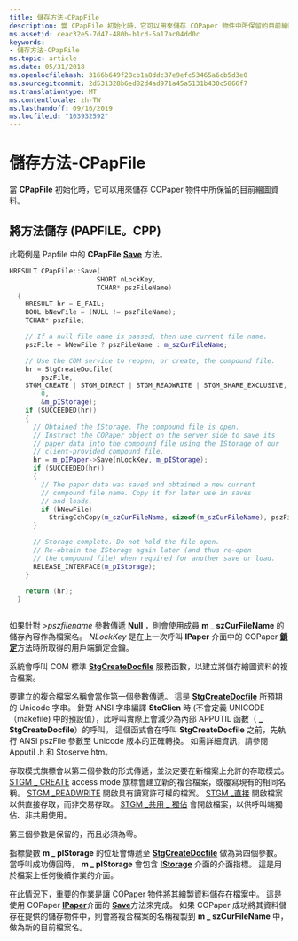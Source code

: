 ```yaml
---
title: 儲存方法-CPapFile
description: 當 CPapFile 初始化時，它可以用來儲存 COPaper 物件中所保留的目前繪圖資料。
ms.assetid: ceac32e5-7d47-480b-b1cd-5a17ac04dd0c
keywords:
- 儲存方法-CPapFile
ms.topic: article
ms.date: 05/31/2018
ms.openlocfilehash: 3166b649f28cb1a8ddc37e9efc53465a6cb5d3e0
ms.sourcegitcommit: 2d531328b6ed82d4ad971a45a5131b430c5866f7
ms.translationtype: MT
ms.contentlocale: zh-TW
ms.lasthandoff: 09/16/2019
ms.locfileid: "103932592"
---
```

# <a name="save-method---cpapfile"></a>儲存方法-CPapFile

當 **CPapFile** 初始化時，它可以用來儲存 COPaper 物件中所保留的目前繪圖資料。

## <a name="save-method-papfilecpp"></a>將方法儲存 (PAPFILE。CPP) 

此範例是 Papfile 中的 **CPapFile** [**Save**](ipaper--save.md) 方法。


```C++
HRESULT CPapFile::Save(
                      SHORT nLockKey,
                      TCHAR* pszFileName)
  {
    HRESULT hr = E_FAIL;
    BOOL bNewFile = (NULL != pszFileName);
    TCHAR* pszFile;

    // If a null file name is passed, then use current file name.
    pszFile = bNewFile ? pszFileName : m_szCurFileName;

    // Use the COM service to reopen, or create, the compound file.
    hr = StgCreateDocfile(
        pszFile,
    STGM_CREATE | STGM_DIRECT | STGM_READWRITE | STGM_SHARE_EXCLUSIVE,
        0,
        &m_pIStorage);
    if (SUCCEEDED(hr))
    {
      // Obtained the IStorage. The compound file is open.
      // Instruct the COPaper object on the server side to save its
      // paper data into the compound file using the IStorage of our
      // client-provided compound file.
      hr = m_pIPaper->Save(nLockKey, m_pIStorage);
      if (SUCCEEDED(hr))
      {
        // The paper data was saved and obtained a new current 
        // compound file name. Copy it for later use in saves 
        // and loads.
        if (bNewFile)
          StringCchCopy(m_szCurFileName, sizeof(m_szCurFileName), pszFileName);
      }

      // Storage complete. Do not hold the file open.
      // Re-obtain the IStorage again later (and thus re-open
      // the compound file) when required for another save or load.
      RELEASE_INTERFACE(m_pIStorage);
    }

    return (hr);
  }
  
```



如果針對 *>pszfilename* 參數傳遞 **Null** ，則會使用成員 **m \_ szCurFileName** 的儲存內容作為檔案名。 *NLockKey* 是在上一次呼叫 **IPaper** 介面中的 COPaper [**鎖定**](ipaper-methods.md)方法時所取得的用戶端鎖定金鑰。

系統會呼叫 COM 標準 [**StgCreateDocfile**](/windows/desktop/api/coml2api/nf-coml2api-stgcreatedocfile) 服務函數，以建立將儲存繪圖資料的複合檔案。

要建立的複合檔案名稱會當作第一個參數傳遞。 這是 [**StgCreateDocfile**](/windows/desktop/api/coml2api/nf-coml2api-stgcreatedocfile) 所預期的 Unicode 字串。 針對 ANSI 字串編譯 **StoClien** 時 (不會定義 UNICODE （makefile) 中的預設值），此呼叫實際上會減少為內部 APPUTIL 函數（ **\_ StgCreateDocfile**）的呼叫。 這個函式會在呼叫 **StgCreateDocfile** 之前，先執行 ANSI pszFile 參數至 Unicode 版本的正確轉換。 如需詳細資訊，請參閱 Apputil .h 和 Stoserve.htm。

存取模式旗標會以第二個參數的形式傳遞，並決定要在新檔案上允許的存取模式。 [STGM \_ CREATE](stgm-constants.md) access mode 旗標會建立新的複合檔案，或覆寫現有的相同名稱。 [STGM \_READWRITE](stgm-constants.md) 開啟具有讀寫許可權的檔案。 [STGM \_直接](stgm-constants.md) 開啟檔案以供直接存取，而非交易存取。 [STGM \_共用 \_ 獨佔](stgm-constants.md) 會開啟檔案，以供呼叫端獨佔、非共用使用。

第三個參數是保留的，而且必須為零。

指標變數 **m \_ pIStorage** 的位址會傳遞至 [**StgCreateDocfile**](/windows/desktop/api/coml2api/nf-coml2api-stgcreatedocfile) 做為第四個參數。 當呼叫成功傳回時， **m \_ pIStorage** 會包含 [**IStorage**](/windows/desktop/api/Objidl/nn-objidl-istorage) 介面的介面指標。 這是用於檔案上任何後續作業的介面。

在此情況下，重要的作業是讓 COPaper 物件將其繪製資料儲存在檔案中。 這是使用 COPaper [**IPaper**](ipaper-methods.md)介面的 [**Save**](ipaper--save.md)方法來完成。 如果 COPaper 成功將其資料儲存在提供的儲存物件中，則會將複合檔案的名稱複製到 **m \_ szCurFileName** 中，做為新的目前檔案名。

 

 




